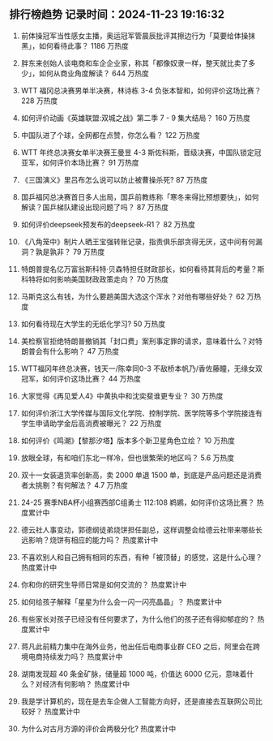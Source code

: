 
## 排行榜趋势 记录时间：2024-11-23 19:16:32
  
  1. 前体操冠军当性感女主播，奥运冠军管晨辰批评其擦边行为「莫要给体操抹黑」，如何看待此事？ 1186 万热度
    
  2. 胖东来创始人谈电商和车企企业家，称其「都像奴隶一样，整天就比卖了多少」，如何从商业角度解读？ 644 万热度
    
  3. WTT 福冈总决赛男单半决赛，林诗栋 3-4 负张本智和，如何评价这场比赛？ 228 万热度
    
  4. 如何评价动画《英雄联盟:双城之战》第二季 7 - 9 集大结局？ 160 万热度
    
  5. 中国队进了个球，全网都在点赞，你怎么看？ 122 万热度
    
  6. WTT 年终总决赛女单半决赛王曼昱 4-3 斯佐科斯，晋级决赛，中国队锁定冠亚军，如何评价本场比赛？ 91 万热度
    
  7. 《三国演义》里吕布怎么说可以防止被曹操杀死? 87 万热度
    
  8. 国乒福冈总决赛首日多人出局，国乒前教练称「寒冬来得比预想要快」，如何解读？国乒梯队建设出现问题了吗？ 87 万热度
    
  9. 如何评价deepseek预发布的deepseek-R1？ 82 万热度
    
  10. 《八角笼中》制片人晒王宝强转账记录，指责俱乐部贪得无厌，这中间有何漏洞？孰是孰非？ 79 万热度
    
  11. 特朗普提名亿万富翁斯科特·贝森特担任财政部长，如何看待其背后的考量？斯科特将如何影响美国财政政策走向？ 70 万热度
    
  12. 马斯克这么有钱，为什么要趟美国大选这个浑水？对他有哪些好处？ 62 万热度
    
  13. 如何看待现在大学生的无纸化学习? 50 万热度
    
  14. 美检察官拒绝特朗普撤销其「封口费」案刑事定罪的请求，意味着什么？对特朗普会有什么影响？ 47 万热度
    
  15. WTT福冈年终总决赛，钱天一/陈幸同0-3 不敌桥本帆乃/香佐藤瞳，无缘女双冠军，如何评价这场比赛？ 44 万热度
    
  16. 大家觉得《再见爱人4》中黄执中和沈奕斐谁更专业？ 30 万热度
    
  17. 如何评价浙江大学传媒与国际文化学院、控制学院、医学院等多个学院接连有学生申请助学金后高消费被曝光？ 22 万热度
    
  18. 如何评价《鸣潮》【黎那汐塔】版本多个新卫星角色立绘？ 10 万热度
    
  19. 放眼全球，有和咱们东北一样冷，但也很繁荣的地区吗？ 5.6 万热度
    
  20. 双十一女装退货率创新高，卖 2000 单退 1500 单，到底是产品问题还是消费者太挑剔？有何解法？ 4.7 万热度
    
  21. 24-25 赛季NBA杯小组赛西部C组勇士 112:108 鹈鹕，如何评价这场比赛？ 热度累计中
    
  22. 德云社人事变动，郭德纲徒弟烧饼担任副总，这样调整会给德云社带来哪些长远影响？烧饼有相应的能力吗？ 热度累计中
    
  23. 不喜欢别人和自己拥有相同的东西，有种「被顶替」的感觉，这是什么心理？ 热度累计中
    
  24. 你和你的研究生导师日常是如何交流的？ 热度累计中
    
  25. 如何给孩子解释「星星为什么会一闪一闪亮晶晶」？ 热度累计中
    
  26. 有些家长对孩子已经没有任何要求了，为什么他们的孩子还有得抑郁症的？ 热度累计中
    
  27. 蒋凡此前精力集中在海外业务，他出任后电商事业群 CEO 之后，阿里会在跨境电商持续发力吗？ 热度累计中
    
  28. 湖南发现超 40 条金矿脉，储量超 1000 吨，价值达 6000 亿元，意味着什么？对经济有何影响？ 热度累计中
    
  29. 我是学计算机的，现在是去车企做人工智能方向好，还是直接去互联网公司比较好？ 热度累计中
    
  30. 为什么对古月方源的评价会两极分化? 热度累计中
    
